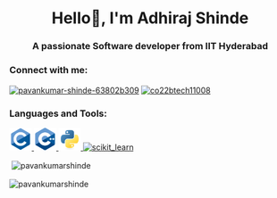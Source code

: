<h1 align="center">Hello👋, I'm Adhiraj Shinde</h1>
<h3 align="center">A passionate Software developer from IIT Hyderabad</h3>

<h3 align="left">Connect with me:</h3>
<p align="left">
<a href="https://www.linkedin.com/in/adhiraj-shinde-074a59269/" target="blank"><img align="center" src="https://raw.githubusercontent.com/rahuldkjain/github-profile-readme-generator/master/src/images/icons/Social/linked-in-alt.svg" alt="pavankumar-shinde-63802b309" height="30" width="40" /></a>
<a href="https://leetcode.com/u/Adhi_0811/" target="blank"><img align="center" src="https://raw.githubusercontent.com/rahuldkjain/github-profile-readme-generator/master/src/images/icons/Social/leet-code.svg" alt="co22btech11008" height="30" width="40" /></a>
</p>

<h3 align="left">Languages and Tools:</h3>
<p align="left">  <a href="https://www.cprogramming.com/" target="_blank" rel="noreferrer"> <img src="https://raw.githubusercontent.com/devicons/devicon/master/icons/c/c-original.svg" alt="c" width="40" height="40"/> </a> <a href="https://www.w3schools.com/cpp/" target="_blank" rel="noreferrer"> <img src="https://raw.githubusercontent.com/devicons/devicon/master/icons/cplusplus/cplusplus-original.svg" alt="cplusplus" width="40" height="40"/> </a>  <a href="https://www.python.org" target="_blank" rel="noreferrer"> <img src="https://raw.githubusercontent.com/devicons/devicon/master/icons/python/python-original.svg" alt="python" width="40" height="40"/> </a> <a href="https://scikit-learn.org/" target="_blank" rel="noreferrer"> <img src="https://upload.wikimedia.org/wikipedia/commons/0/05/Scikit_learn_logo_small.svg" alt="scikit_learn" width="40" height="40"/> </a> </p>


<p>&nbsp;<img align="center" src="https://github-readme-stats.vercel.app/api?username=pavankumarshinde&show_icons=true&locale=en" alt="pavankumarshinde" /></p>

<p><img align="center" src="https://github-readme-streak-stats.herokuapp.com/?user=pavankumarshinde&" alt="pavankumarshinde" /></p>
